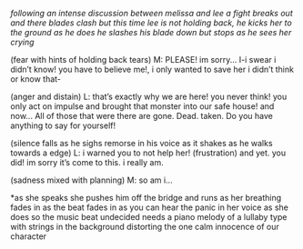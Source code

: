 *following an intense discussion between melissa and lee a fight breaks out and there blades clash but this time lee is not holding back, he kicks her to the ground as he does he slashes his blade down but stops as he sees her crying*

(fear with hints of holding back tears) M: PLEASE! im sorry... I-i swear i didn’t know! you have to believe me!, i only wanted to save her i didn’t think or know that-

(anger and distain) L: that’s exactly why we are here! you never think! you only act on impulse and brought that monster into our safe house! and now... All of those that were there are gone. Dead. taken. Do you have anything to say for yourself!

(silence falls as he sighs remorse in his voice as it shakes as he walks towards a edge) L: i warned you to not help her! (frustration) and yet. you did! im sorry it’s come to this. i really am.

(sadness mixed with planning) M: so am i... 

*as she speaks she pushes him off the bridge and runs as her breathing fades in as the beat fades in as you can hear the panic in her voice as she does so the music beat undecided needs a piano melody of a lullaby type with strings in the background distorting the one calm innocence of our character

